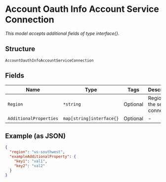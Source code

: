 
# Account Oauth Info Account Service Connection

*This model accepts additional fields of type interface{}.*

## Structure

`AccountOauthInfoAccountServiceConnection`

## Fields

| Name | Type | Tags | Description |
|  --- | --- | --- | --- |
| `Region` | `*string` | Optional | Region of the service connection |
| `AdditionalProperties` | `map[string]interface{}` | Optional | - |

## Example (as JSON)

```json
{
  "region": "us-southwest",
  "exampleAdditionalProperty": {
    "key1": "val1",
    "key2": "val2"
  }
}
```

